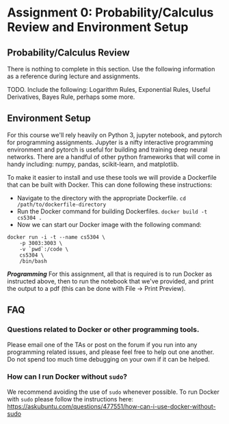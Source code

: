 # Assignment 0: Probability/Calculus Review and Environment Setup

## Probability/Calculus Review

There is nothing to complete in this section. Use the following information as a reference during lecture and assignments.

TODO. Include the following: Logarithm Rules, Exponential Rules, Useful Derivatives, Bayes Rule, perhaps some more.

## Environment Setup

For this course we'll rely heavily on Python 3, jupyter notebook, and pytorch for programming assignments. Jupyter is a nifty interactive programming environment and pytorch is useful for building and training deep neural networks. There are a handful of other python frameworks that will come in handy including: numpy, pandas, scikit-learn, and matplotlib.

To make it easier to install and use these tools we will provide a Dockerfile that can be built with Docker. This can done following these instructions:

- Navigate to the directory with the appropriate Dockerfile. `cd /path/to/dockerfile-directory`
- Run the Docker command for building Dockerfiles. `docker build -t cs5304 .`
- Now we can start our Docker image with the following command:

```
docker run -i -t --name cs5304 \
    -p 3003:3003 \
    -v `pwd`:/code \
    cs5304 \
    /bin/bash
```

***Programming*** For this assignment, all that is required is to run Docker as instructed above, then to run the notebook that we've provided, and print the output to a pdf (this can be done with File -> Print Preview).

## FAQ

### Questions related to Docker or other programming tools.

Please email one of the TAs or post on the forum if you run into any programming related issues, and please feel free to help out one another. Do not spend too much time debugging on your own if it can be helped.

### How can I run Docker without `sudo`?

We recommend avoiding the use of `sudo` whenever possible. To run Docker with `sudo` please follow the instructions here: https://askubuntu.com/questions/477551/how-can-i-use-docker-without-sudo
